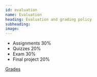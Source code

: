 ```yaml
---
id: evaluation
name: Evaluation
heading: Evaluation and grading policy
subheading: 
image: 
---
```


* Assignments 30%
* Quizzes 20%
* Exam 30%
* Final project 20%

[Grades](https://docs.google.com/spreadsheets/d/14-SUTpcNZnZuVQcnMykcjrF_SEVd4DMCoatatBLYZOs/edit?usp=sharing)